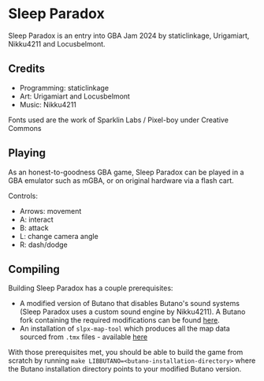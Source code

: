 # Sleep Paradox

Sleep Paradox is an entry into GBA Jam 2024 by staticlinkage, Urigamiart, Nikku4211 and Locusbelmont.

## Credits

- Programming: staticlinkage
- Art: Urigamiart and Locusbelmont
- Music: Nikku4211

Fonts used are the work of Sparklin Labs / Pixel-boy under Creative Commons

## Playing

As an honest-to-goodness GBA game, Sleep Paradox can be played in a GBA emulator such as mGBA, or on original hardware via a flash cart.

Controls:
- Arrows: movement
- A: interact
- B: attack
- L: change camera angle
- R: dash/dodge

## Compiling

Building Sleep Paradox has a couple prerequisites:

- A modified version of Butano that disables Butano's sound systems (Sleep Paradox uses a custom sound engine by Nikku4211). A Butano fork containing the required modifications can be found [here](https://github.com/chrislewisdev/butano).
- An installation of `slpx-map-tool` which produces all the map data sourced from `.tmx` files - available [here](https://github.com/chrislewisdev/slpx-map-tool)

With those prerequisites met, you should be able to build the game from scratch by running `make LIBBUTANO=<butano-installation-directory>` where the Butano installation directory points to your modified Butano version.
